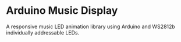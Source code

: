 # Arduino Music Display
A responsive music LED animation library using Arduino and WS2812b individually addressable LEDs.
